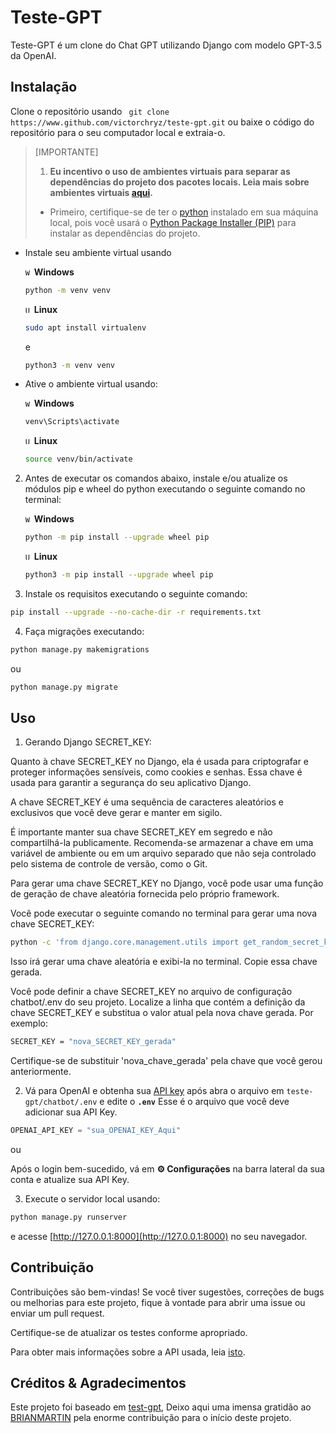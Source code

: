 # Teste-GPT

Teste-GPT é um clone do Chat GPT utilizando Django com modelo GPT-3.5 da OpenAI.

## Instalação
Clone o repositório usando ``` git clone https://www.github.com/victorchryz/teste-gpt.git``` ou baixe o código do repositório para o seu computador local e extraia-o.
> [IMPORTANTE]
> 1. **Eu incentivo o uso de ambientes virtuais para separar as dependências do projeto dos pacotes locais. Leia mais sobre ambientes virtuais [aqui](https://www.freecodecamp.org/news/how-to-setup-virtual-environments-in-python/).**
>  - Primeiro, certifique-se de ter o [python](https://www.python.org/) instalado em sua máquina local, pois você usará o [Python Package Installer (PIP)](https://pypi.org/project/pip/) para instalar as dependências do projeto.
   - Instale seu ambiente virtual usando
    
       <code><img width="10" src="https://user-images.githubusercontent.com/25181517/186884150-05e9ff6d-340e-4802-9533-2c3f02363ee3.png" alt="Windows" title="Windows"/></code> **Windows**
       
        ```bash
        python -m venv venv
        ```
        <code><img width="10" src="https://user-images.githubusercontent.com/25181517/186884153-99edc188-e4aa-4c84-91b0-e2df260ebc33.png" alt="Ubuntu" title="Ubuntu"/></code> **Linux**

        ```bash
        sudo apt install virtualenv
        ```
      e

        ```bash
        python3 -m venv venv
        ```
- Ative o ambiente virtual usando:
       
     <code><img width="10" src="https://user-images.githubusercontent.com/25181517/186884150-05e9ff6d-340e-4802-9533-2c3f02363ee3.png" alt="Windows" title="Windows"/></code> **Windows**

     ```bash
     venv\Scripts\activate
     ```
     <code><img width="10" src="https://user-images.githubusercontent.com/25181517/186884153-99edc188-e4aa-4c84-91b0-e2df260ebc33.png" alt="Ubuntu" title="Ubuntu"/></code> **Linux**
     
     ```bash
     source venv/bin/activate
     ```
2. Antes de executar os comandos abaixo, instale e/ou atualize os módulos pip e wheel do python executando o seguinte comando no terminal:

     <code><img width="10" src="https://user-images.githubusercontent.com/25181517/186884150-05e9ff6d-340e-4802-9533-2c3f02363ee3.png" alt="Windows" title="Windows"/></code> **Windows**

      ```bash
      python -m pip install --upgrade wheel pip 
      ```
     <code><img width="10" src="https://user-images.githubusercontent.com/25181517/186884153-99edc188-e4aa-4c84-91b0-e2df260ebc33.png" alt="Ubuntu" title="Ubuntu"/></code> **Linux**
     
      ```bash
      python3 -m pip install --upgrade wheel pip 
      ```

3.  Instale os requisitos executando o seguinte comando:

```bash
pip install --upgrade --no-cache-dir -r requirements.txt
```

4.  Faça migrações executando:
```bash
python manage.py makemigrations
```

ou

```bash
python manage.py migrate
```

## Uso

1. Gerando Django SECRET_KEY:

Quanto à chave SECRET_KEY no Django, ela é usada para criptografar e proteger informações sensíveis, como cookies e senhas. Essa chave é usada para garantir a segurança do seu aplicativo Django.

A chave SECRET_KEY é uma sequência de caracteres aleatórios e exclusivos que você deve gerar e manter em sigilo.

É importante manter sua chave SECRET_KEY em segredo e não compartilhá-la publicamente. Recomenda-se armazenar a chave em uma variável de ambiente ou em um arquivo separado que não seja controlado pelo sistema de controle de versão, como o Git.

Para gerar uma chave SECRET_KEY no Django, você pode usar uma função de geração de chave aleatória fornecida pelo próprio framework.

Você pode executar o seguinte comando no terminal para gerar uma nova chave SECRET_KEY:

```bash
python -c 'from django.core.management.utils import get_random_secret_key; print(get_random_secret_key())'
```

Isso irá gerar uma chave aleatória e exibi-la no terminal. Copie essa chave gerada.

Você pode definir a chave SECRET_KEY no arquivo de configuração chatbot/.env do seu projeto. Localize a linha que contém a definição da chave SECRET_KEY e substitua o valor atual pela nova chave gerada. Por exemplo:

```bash
SECRET_KEY = "nova_SECRET_KEY_gerada"
```

Certifique-se de substituir 'nova_chave_gerada' pela chave que você gerou anteriormente.

2. Vá para OpenAI e obtenha sua [API key](https://platform.openai.com/account/api-keys) após abra o arquivo em ```teste-gpt/chatbot/.env``` e edite o **```.env```** Esse é o arquivo que você deve adicionar sua API Key.


```python
OPENAI_API_KEY = "sua_OPENAI_KEY_Aqui"
```
ou

Após o login bem-sucedido, vá em **⚙ Configurações** na barra lateral da sua conta e atualize sua API Key.

3. Execute o servidor local usando:

```bash
python manage.py runserver
```
e acesse [http://127.0.0.1:8000](http://127.0.0.1:8000) no seu navegador.

## Contribuição
Contribuições são bem-vindas! Se você tiver sugestões, correções de bugs ou melhorias para este projeto, fique à vontade para abrir uma issue ou enviar um pull request.

Certifique-se de atualizar os testes conforme apropriado.

Para obter mais informações sobre a API usada, leia [isto](https://platform.openai.com/docs/api-reference).

## Créditos & Agradecimentos

Este projeto foi baseado em [test-gpt](https://github.com/s41ntm4rt1n/test-gpt),
Deixo aqui uma imensa gratidão ao [BRIANMARTIN](https://github.com/s41ntm4rt1n) pela enorme contribuição para o início deste projeto.